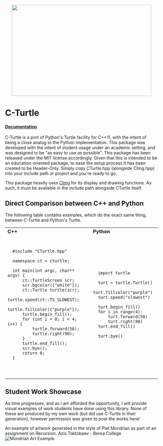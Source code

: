 <p align="center">
  <img width="460" height="300" src="https://publicdomainvectors.org/photos/Tortoise-.png">
  <br>
</p>

# C-Turtle
#### [Documentation](https://walkerje.github.io/C-Turtle/docs/index.html)

C-Turtle is a port of Python's Turtle facility for C++11, with the intent of being a close analog to the Python implementation. This package was developed with the intent of student usage under an academic setting, and was designed to be "as easy to use as possible". This package has been released under the MIT license accordingly.
Given that this is intended to be an education-oriented package, to ease the setup process it has been created to be Header-Only. Simply copy CTurtle.hpp (alongside CImg.hpp) into your include path or project and you're ready to go.

This package heavily uses [CImg](http://cimg.eu/) for its display and drawing functions. As such, it must be available in the include path alongside CTurtle itself.

## Direct Comparison between C++ and Python
The following table contains examples, which do the exact same thing, between C-Turtle and Python's Turtle.

<table>
  <tr>
    <td><b>C++</b></td>
    <td><b>Python</b></td>
  </tr>
  <td>
    <pre lang="c++">
    
      #include "CTurtle.hpp"

      namespace ct = cturtle;

      int main(int argc, char** argv) {
          ct::TurtleScreen scr;
          scr.bgcolor({"white"});
          ct::Turtle turtle(scr);
          turtle.speed(ct::TS_SLOWEST);
          turtle.fillcolor({"purple"});
          turtle.begin_fill();
          for (int i = 0; i < 4; i++) {
              turtle.forward(50);
              turtle.right(90);
          }
          turtle.end_fill();
          scr.bye();
          return 0;
      }

  </pre>
  </td>
  <td>
    <pre lang="python">
     
      import turtle

      turt = turtle.Turtle()
      turt.fillcolor("purple")
      turt.speed("slowest")

      turt.begin_fill()
      for i in range(4):
          turt.forward(50)
          turt.right(90)
      turt.end_fill()

      turt.bye()

   </pre>
  </td>
</table>

## Student Work Showcase
As time progresses, and as I am afforded the opportunity, I will provide visual examples of work students have done using this library. None of these are produced by my own work (but did use C-Turtle in their generation), however permission was given to post the works here!

An example of artwork generated in the style of Piet Mondrian as part of an assignment on Recursion.
Azis Toktobaev - Berea College
![Mondrian Art Example](https://i.imgur.com/PoMCwXn.png)

